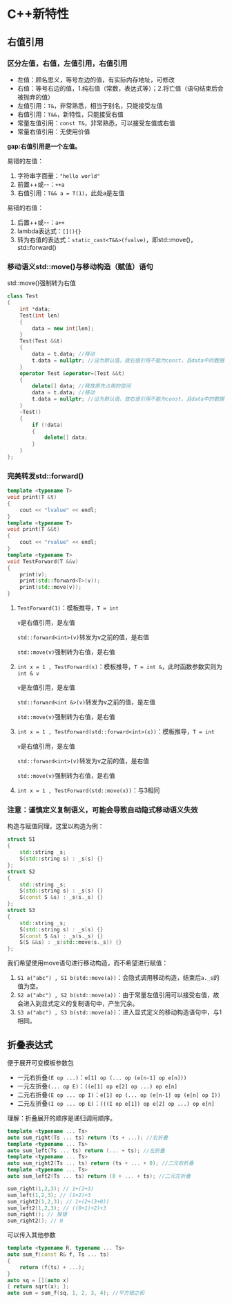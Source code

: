 # C++新特性

## 右值引用

### 区分左值，右值，左值引用，右值引用

- 左值：顾名思义，等号左边的值，有实际内存地址，可修改
- 右值：等号右边的值，1.纯右值（常数，表达式等）；2.将亡值（语句结束后会被抛弃的值）
- 左值引用：`T&`，非常熟悉，相当于别名，只能接受左值
- 右值引用：`T&&`，新特性，只能接受右值
- 常量左值引用：`const T&`，非常熟悉，可以接受左值或右值
- 常量右值引用：无使用价值

**gap:右值引用是一个左值。**

易错的左值：

1. 字符串字面量：`"hello world"`
2. 前置\+\+或\-\-：`++a`
3. 右值引用：`T&& a = T(1)`，此处a是左值

易错的右值：

1. 后置\+\+或\-\-：`a++`
2. lambda表达式：`[](){}`
3. 转为右值的表达式：`static_cast<T&&>(fvalve)`，即std::move()，std::forward()

### 移动语义std::move()与移动构造（赋值）语句

std::move()强制转为右值

```c++
class Test
{
    int *data;
    Test(int len)
    {
        data = new int[len];
    }
    Test(Test &&t)
    {
        data = t.data; //移动
        t.data = nullptr; //设为默认值，故右值引用不能为const，且data中的数据不会被释放。
    }
    operator Test &operator=(Test &&t)
    {
        delete[] data; //释放原先占用的空间
        data = t.data; //移动
        t.data = nullptr; //设为默认值，故右值引用不能为const，且data中的数据不会被释放。
    }
    ~Test()
    {
        if (!data)
        {
            delete[] data;
        }
    }
};
```

### 完美转发std::forward()

```c++
template <typename T>
void print(T &t)
{
    cout << "lvalue" << endl;
}
template <typename T>
void print(T &&t)
{
    cout << "rvalue" << endl;
}
template <typename T>
void TestForward(T &&v)
{
    print(v);
    print(std::forward<T>(v));
    print(std::move(v));
}
```

1. `TestForward(1)`：模板推导，`T = int`

   `v`是右值引用，是左值

   `std::forward<int>(v)`转发为v之前的值，是右值

   `std::move(v)`强制转为右值，是右值

2. `int x = 1 , TestForward(x)`：模板推导，`T = int &`，此时函数参数实则为`int & v`

   `v`是左值引用，是左值

   `std::forward<int &>(v)`转发为v之前的值，是左值

   `std::move(v)`强制转为右值，是右值

3. `int x = 1 , TestForward(std::forward<int>(x))`：模板推导，`T = int`

   `v`是右值引用，是左值

   `std::forward<int>(v)`转发为v之前的值，是右值

   `std::move(v)`强制转为右值，是右值

4. `int x = 1 , TestForward(std::move(x))`：与3相同

### 注意：谨慎定义复制语义，可能会导致自动隐式移动语义失效

构造与赋值同理，这里以构造为例：

```c++
struct S1
{
    std::string _s;
    S(std::string s) : _s(s) {}
};
struct S2
{
    std::string _s;
    S(std::string s) : _s(s) {}
    S(const S &s) : _s(s._s) {}
};
struct S3
{
    std::string _s;
    S(std::string s) : _s(s) {}
    S(const S &s) : _s(s._s) {} 
    S(S &&s) : _s(std::move(s._s)) {}
};
```

我们希望使用move语句进行移动构造，而不希望进行赋值：

1. `S1 a("abc") , S1 b(std::move(a))`：会隐式调用移动构造，结束后`a._s`的值为空。
2. `S2 a("abc") , S2 b(std::move(a))`：由于常量左值引用可以接受右值，故会进入到显式定义的复制语句中，产生冗余。
3. `S3 a("abc") , S3 b(std::move(a))`：进入显式定义的移动构造语句中，与1相同。

## 折叠表达式

便于展开可变模板参数包

- 一元右折叠`(E op ...)`：`e[1] op (... op (e[n-1] op e[n]))`
- 一元左折叠`(... op E)`：`((e[1] op e[2] op ...) op e[n]`
- 二元右折叠`(E op ... op I)`：`e[1] op (... op (e[n-1] op (e[n] op I))`
- 二元左折叠`(I op ... op E)`：`(((I op e[1]) op e[2] op ...) op e[n]`

理解：折叠展开的顺序是递归调用顺序。

```c++
template <typename ... Ts>
auto sum_right(Ts ... ts) return (ts + ...); //右折叠
template <typename ... Ts>
auto sum_left(Ts ... ts) return (... + ts); //左折叠
template <typename ... Ts>
auto sum_right2(Ts ... ts) return (ts + ... + 0); //二元右折叠
template <typename ... Ts>
auto sum_left2(Ts ... ts) return (0 + ... + ts); //二元左折叠

sum_right(1,2,3); // 1+(2+3)
sum_left(1,2,3); // (1+2)+3
sum_right2(1,2,3); // 1+(2+(3+0))
sum_left2(1,2,3); // ((0+1)+2)+3
sum_right(); // 报错
sum_right2(); // 0
```

可以传入其他参数

```c++
template <typename R, typename ... Ts>
auto sum_f(const R& f, Ts ... ts)
{
    return (f(ts) + ...);
}
auto sq = [](auto x)
{ return sqrt(x); };
auto sum = sum_f(sq, 1, 2, 3, 4); //平方根之和
```

